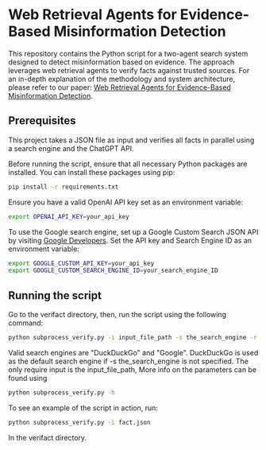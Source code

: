 # Web Retrieval Agents for Evidence-Based Misinformation Detection

This repository contains the Python script for a two-agent search system designed to detect misinformation based on evidence. The approach leverages web retrieval agents to verify facts against trusted sources. For an in-depth explanation of the methodology and system architecture, please refer to our paper: [Web Retrieval Agents for Evidence-Based Misinformation Detection](https://arxiv.org/abs/2409.00009).

## Prerequisites
This project takes a JSON file as input and verifies all facts in parallel using a search engine and the ChatGPT API. 

Before running the script, ensure that all necessary Python packages are installed. You can install these packages using pip:

```bash
pip install -r requirements.txt
```
Ensure you have a valid OpenAI API key set as an environment variable:

```bash
export OPENAI_API_KEY=your_api_key
```

To use the Google search engine, set up a Google Custom Search JSON API by visiting [Google Developers](https://developers.google.com/custom-search/v1/overview). Set the API key and Search Engine ID as an environment variable:

```bash
export GOOGLE_CUSTOM_API_KEY=your_api_key
export GOOGLE_CUSTOM_SEARCH_ENGINE_ID=your_search_engine_ID
```

## Running the script
Go to the verifact directory, then, run the script using the following command:
```bash
python subprocess_verify.py -i input_file_path -s the_search_engine -r max_requests_per_minute -t max_tokens_per_minute -m GPT_model_name -o output_file_path
```

Valid search engines are "DuckDuckGo" and "Google". DuckDuckGo is used as the default search engine if -s the_search_engine is not specified. The only require input is the input_file_path, More info on the parameters can be found using

```bash
python subprocess_verify.py -h
```

To see an example of the script in action, run:
```bash
python subprocess_verify.py -i fact.json
```
In the verifact directory.